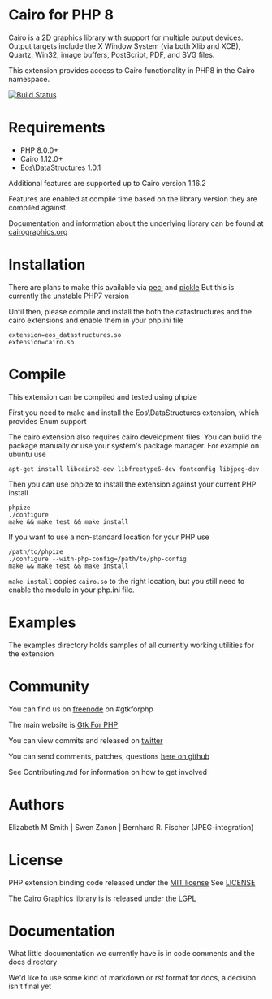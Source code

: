 Cairo for PHP 8
=============

Cairo is a 2D graphics library with support for multiple output devices. Output
targets include the X Window System (via both Xlib and XCB), Quartz, Win32,
image buffers, PostScript, PDF, and SVG files.

This extension provides access to Cairo functionality in PHP8 in the Cairo namespace.

[![Build Status](https://app.travis-ci.com/swen100/cairo.svg?branch=php8)](https://app.travis-ci.com/swen100/cairo)

Requirements
=============
 * PHP 8.0.0+
 * Cairo 1.12.0+
 * [Eos\DataStructures](http://github.com/eos-org/datastructures) 1.0.1

Additional features are supported up to Cairo version 1.16.2

Features are enabled at compile time based on the library version they are compiled against.

Documentation and information about the underlying library can be found at [cairographics.org](http://cairographics.org/manual/)

Installation
=============
There are plans to make this available via [pecl](http://pecl.php.net) and [pickle](https://github.com/FriendsOfPHP/pickle)
But this is currently the unstable PHP7 version

Until then, please compile and install the both the datastructures and the cairo extensions and enable them in your php.ini file

```
extension=eos_datastructures.so
extension=cairo.so
```

Compile
=============

This extension can be compiled and tested using phpize

First you need to make and install the Eos\DataStructures extension, which provides Enum support

The cairo extension also requires cairo development files.  You can build the package
manually or use your system's package manager.  For example on ubuntu use

```
apt-get install libcairo2-dev libfreetype6-dev fontconfig libjpeg-dev
```

Then you can use phpize to install the extension against your current PHP install

```
phpize
./configure
make && make test && make install
```

If you want to use a non-standard location for your PHP use

```
/path/to/phpize
./configure --with-php-config=/path/to/php-config
make && make test && make install
```

`make install` copies `cairo.so` to the right location, but you still need to enable the module
in your php.ini file.

Examples
====
The examples directory holds samples of all currently working utilities for the extension

Community
=====
You can find us on [freenode](http://freenode.org) on #gtkforphp

The main website is [Gtk For PHP](http://gtkforphp.net)

You can view commits and released on [twitter](http://twitter.com/gtkforphp)

You can send comments, patches, questions [here on github](https://github.com/gtkforphp/glib/issues)

See Contributing.md for information on how to get involved

Authors
====
Elizabeth M Smith | Swen Zanon | Bernhard R. Fischer (JPEG-integration)

License
=====
PHP extension binding code released under the [MIT license](http://opensource.org/licenses/MIT)
See [LICENSE](LICENSE)

The Cairo Graphics library is is released under the [LGPL](https://www.gnu.org/licenses/old-licenses/lgpl-2.1.en.html)

Documentation
=====
What little documentation we currently have is in code comments and the docs directory

We'd like to use some kind of markdown or rst format for docs, a decision isn't final yet

